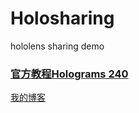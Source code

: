 # Holosharing
hololens sharing demo
### [官方教程Holograms 240](https://developer.microsoft.com/EN-US/WINDOWS/HOLOGRAPHIC/holograms_240)

[我的博客](http://blog.csdn.net/bxd1314/article/details/68924320)
